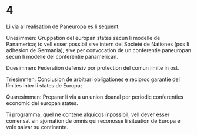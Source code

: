 # 4

Li via al realisation de Paneuropa es li sequent:

 

Unesimmen: Gruppation del europan states secun li modelle de Panamerica; to vell esser possibil sive intern del Societé de Nationes (pos li adhesion de Germania), sive per convocation de un conferentie paneuropan secun li modelle del conferentie panamerican.

 

Duesimmen: Federation defensiv por protection del comun límite in ost.

 

Triesimmen: Conclusion de arbitrari obligationes e reciproc garantíe del límites inter li states de Europa;

 

Quaresimmen: Preparar li via a un union doanal per periodic conferenties economic del europan states.

 

Ti programma, quel ne contene alquicos ínpossibil, vell dever esser comensat sin ajornation de omnis qui reconosse li situation de Europa e vole salvar su continente.

 

